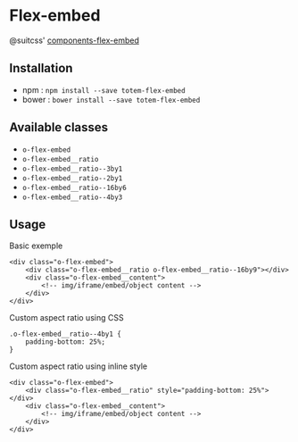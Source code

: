 # Flex-embed

@suitcss' [components-flex-embed](https://github.com/suitcss/components-flex-embed/)

## Installation

- npm : `npm install --save totem-flex-embed`
- bower : `bower install --save totem-flex-embed`

## Available classes

- `o-flex-embed`
- `o-flex-embed__ratio`
- `o-flex-embed__ratio--3by1`
- `o-flex-embed__ratio--2by1`
- `o-flex-embed__ratio--16by6`
- `o-flex-embed__ratio--4by3`

## Usage 

Basic exemple

```
<div class="o-flex-embed">
	<div class="o-flex-embed__ratio o-flex-embed__ratio--16by9"></div>
	<div class="o-flex-embed__content">
		<!-- img/iframe/embed/object content -->
	</div>
</div>
```

Custom aspect ratio using CSS

```
.o-flex-embed__ratio--4by1 {
    padding-bottom: 25%;
}
```

Custom aspect ratio using inline style

```
<div class="o-flex-embed">
	<div class="o-flex-embed__ratio" style="padding-bottom: 25%"></div>
	<div class="o-flex-embed__content">
		<!-- img/iframe/embed/object content -->
	</div>
</div>
```
